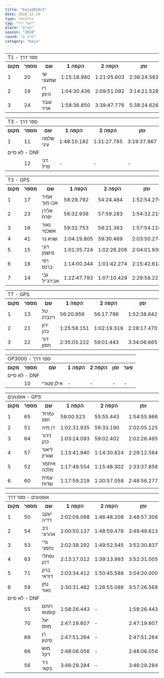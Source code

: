 ```yaml
---
title: "baja2018r2"
date: 2018-12-14
type: results
tag: "ראלי רייד"
place: "חצרים"
season: "2018"
round: "מרוץ 2"
category: "baja"
---
```

<table class="line_color">
    <tr>
        <td colspan="99" class="title_font">T1 - ספר דרך</td>
    </tr>
    <tr class="rnkh_bkcolor">
        <th class="rnkh_font">מקום</th>
        <th class="rnkh_font">מספר</th>
        <th class="rnkh_font">שם</th>
        <th class="rnkh_font">הקפה 1</th>
        <th class="rnkh_font">הקפה 2</th>
        <th class="rnkh_font">זמן</th>
        <th class="rnkh_font">פער</th>
    </tr>
    <tr class="rnk_bkcolor OddRow">
        <td class="rnk_font">1</td>
        <td class="rnk_font">20</td>
        <td class="rnk_font">שי שמעוני</td>
        <td class="rnk_font">1:15:18.980</td>
        <td class="rnk_font">1:21:05.603</td>
        <td class="rnk_font">2:36:24.583</td>
        <td class="rnk_font">-</td>
    </tr>
    <tr class="rnk_bkcolor EvenRow">
        <td class="rnk_font">2</td>
        <td class="rnk_font">19</td>
        <td class="rnk_font">רז הימן</td>
        <td class="rnk_font">1:04:30.436</td>
        <td class="rnk_font">2:09:51.092</td>
        <td class="rnk_font">3:14:21.528</td>
        <td class="rnk_font">37:56.945</td>
    </tr>
    <tr class="rnk_bkcolor OddRow">
        <td class="rnk_font">3</td>
        <td class="rnk_font">24</td>
        <td class="rnk_font">עובד ארזי</td>
        <td class="rnk_font">1:58:36.850</td>
        <td class="rnk_font">3:39:47.776</td>
        <td class="rnk_font">5:38:24.626</td>
        <td class="rnk_font">3:02:00.043</td>
    </tr>
</table>
<table class="line_color">
    <tr>
        <td colspan="99" class="title_font">T3 - ספר דרך</td>
    </tr>
    <tr class="rnkh_bkcolor">
        <th class="rnkh_font">מקום</th>
        <th class="rnkh_font">מספר</th>
        <th class="rnkh_font">שם</th>
        <th class="rnkh_font">הקפה 1</th>
        <th class="rnkh_font">הקפה 2</th>
        <th class="rnkh_font">זמן</th>
        <th class="rnkh_font">פער</th>
    </tr>
    <tr class="rnk_bkcolor EvenRow">
        <td class="rnk_font">1</td>
        <td class="rnk_font">11</td>
        <td class="rnk_font">שלמה עיני</td>
        <td class="rnk_font">1:48:10.182</td>
        <td class="rnk_font">1:31:27.785</td>
        <td class="rnk_font">3:19:37.967</td>
        <td class="rnk_font">-</td>
    </tr>
    <tr>
        <td colspan="99" class="subtitle_font">לא סיים - DNF</td>
    </tr>
    <tr class="rnk_bkcolor OddRow">
        <td class="rnk_font"></td>
        <td class="rnk_font">12</td>
        <td class="rnk_font">דני פרל</td>
        <td class="rnk_font">-</td>
        <td class="rnk_font">-</td>
        <td class="rnk_font">-</td>
        <td class="rnk_font">2 הקפות</td>
    </tr>
</table>
<table class="line_color">
    <tr>
        <td colspan="99" class="title_font">T3 - GPS</td>
    </tr>
    <tr class="rnkh_bkcolor">
        <th class="rnkh_font">מקום</th>
        <th class="rnkh_font">מספר</th>
        <th class="rnkh_font">שם</th>
        <th class="rnkh_font">הקפה 1</th>
        <th class="rnkh_font">הקפה 2</th>
        <th class="rnkh_font">זמן</th>
        <th class="rnkh_font">פער</th>
    </tr>
    <tr class="rnk_bkcolor EvenRow">
        <td class="rnk_font">1</td>
        <td class="rnk_font">17</td>
        <td class="rnk_font">אמיר אבו מוך</td>
        <td class="rnk_font">58:29.792</td>
        <td class="rnk_font">54:24.484</td>
        <td class="rnk_font">1:52:54.276</td>
        <td class="rnk_font">-</td>
    </tr>
    <tr class="rnk_bkcolor OddRow">
        <td class="rnk_font">2</td>
        <td class="rnk_font">23</td>
        <td class="rnk_font">אלירן יפרח</td>
        <td class="rnk_font">56:32.936</td>
        <td class="rnk_font">57:59.283</td>
        <td class="rnk_font">1:54:32.219</td>
        <td class="rnk_font">1:37.943</td>
    </tr>
    <tr class="rnk_bkcolor EvenRow">
        <td class="rnk_font">3</td>
        <td class="rnk_font">16</td>
        <td class="rnk_font">נאור אשכנזי</td>
        <td class="rnk_font">59:32.753</td>
        <td class="rnk_font">58:21.363</td>
        <td class="rnk_font">1:57:54.116</td>
        <td class="rnk_font">4:59.840</td>
    </tr>
    <tr class="rnk_bkcolor OddRow">
        <td class="rnk_font">4</td>
        <td class="rnk_font">41</td>
        <td class="rnk_font">שגיא נוי</td>
        <td class="rnk_font">1:04:19.805</td>
        <td class="rnk_font">59:30.469</td>
        <td class="rnk_font">2:03:50.274</td>
        <td class="rnk_font">10:55.998</td>
    </tr>
    <tr class="rnk_bkcolor EvenRow">
        <td class="rnk_font">5</td>
        <td class="rnk_font">15</td>
        <td class="rnk_font">רוני פישמן</td>
        <td class="rnk_font">1:01:35.724</td>
        <td class="rnk_font">1:02:26.206</td>
        <td class="rnk_font">2:04:01.930</td>
        <td class="rnk_font">11:07.654</td>
    </tr>
    <tr class="rnk_bkcolor OddRow">
        <td class="rnk_font">6</td>
        <td class="rnk_font">18</td>
        <td class="rnk_font">רפי ברנס</td>
        <td class="rnk_font">1:14:00.344</td>
        <td class="rnk_font">1:01:42.274</td>
        <td class="rnk_font">2:15:42.618</td>
        <td class="rnk_font">22:48.342</td>
    </tr>
    <tr class="rnk_bkcolor EvenRow">
        <td class="rnk_font">7</td>
        <td class="rnk_font">14</td>
        <td class="rnk_font">גבי אבירג'יל</td>
        <td class="rnk_font">1:22:47.793</td>
        <td class="rnk_font">1:07:10.429</td>
        <td class="rnk_font">2:29:58.222</td>
        <td class="rnk_font">37:03.946</td>
    </tr>
</table>
<table class="line_color">
    <tr>
        <td colspan="99" class="title_font">TT - GPS</td>
    </tr>
    <tr class="rnkh_bkcolor">
        <th class="rnkh_font">מקום</th>
        <th class="rnkh_font">מספר</th>
        <th class="rnkh_font">שם</th>
        <th class="rnkh_font">הקפה 1</th>
        <th class="rnkh_font">הקפה 2</th>
        <th class="rnkh_font">זמן</th>
        <th class="rnkh_font">פער</th>
    </tr>
    <tr class="rnk_bkcolor OddRow">
        <td class="rnk_font">1</td>
        <td class="rnk_font">13</td>
        <td class="rnk_font">טל ויינברג</td>
        <td class="rnk_font">56:20.856</td>
        <td class="rnk_font">56:17.786</td>
        <td class="rnk_font">1:52:38.642</td>
        <td class="rnk_font">-</td>
    </tr>
    <tr class="rnk_bkcolor EvenRow">
        <td class="rnk_font">2</td>
        <td class="rnk_font">21</td>
        <td class="rnk_font">ירון כהן</td>
        <td class="rnk_font">1:25:58.151</td>
        <td class="rnk_font">1:02:19.319</td>
        <td class="rnk_font">2:28:17.470</td>
        <td class="rnk_font">35:38.828</td>
    </tr>
    <tr class="rnk_bkcolor OddRow">
        <td class="rnk_font">3</td>
        <td class="rnk_font">22</td>
        <td class="rnk_font">דור חסון</td>
        <td class="rnk_font">2:35:05.222</td>
        <td class="rnk_font">59:01.443</td>
        <td class="rnk_font">3:34:06.665</td>
        <td class="rnk_font">1:41:28.023</td>
    </tr>
</table>
<table class="line_color">
    <tr>
        <td colspan="99" class="title_font">OP3000 - ספר דרך</td>
    </tr>
    <tr class="rnkh_bkcolor">
        <th class="rnkh_font">מקום</th>
        <th class="rnkh_font">מספר</th>
        <th class="rnkh_font">שם</th>
        <th class="rnkh_font">הקפה 1</th>
        <th class="rnkh_font">הקפה 2</th>
        <th class="rnkh_font">זמן</th>
        <th class="rnkh_font">פער</th>
    </tr>
    <tr>
        <td colspan="99" class="subtitle_font">לא סיים - DNF</td>
    </tr>
    <tr class="rnk_bkcolor EvenRow">
        <td class="rnk_font"></td>
        <td class="rnk_font">10</td>
        <td class="rnk_font">אילן פטורי</td>
        <td class="rnk_font">-</td>
        <td class="rnk_font">-</td>
        <td class="rnk_font">-</td>
        <td class="rnk_font">-</td>
    </tr>
</table>
<table class="line_color">
    <tr>
        <td colspan="99" class="title_font">אופנועים - GPS</td>
    </tr>
    <tr class="rnkh_bkcolor">
        <th class="rnkh_font">מקום</th>
        <th class="rnkh_font">מספר</th>
        <th class="rnkh_font">שם</th>
        <th class="rnkh_font">הקפה 1</th>
        <th class="rnkh_font">הקפה 2</th>
        <th class="rnkh_font">זמן</th>
        <th class="rnkh_font">פער</th>
    </tr>
    <tr class="rnk_bkcolor OddRow">
        <td class="rnk_font">1</td>
        <td class="rnk_font">65</td>
        <td class="rnk_font">נמרוד חמו</td>
        <td class="rnk_font">59:00.523</td>
        <td class="rnk_font">55:55.443</td>
        <td class="rnk_font">1:54:55.966</td>
        <td class="rnk_font">-</td>
    </tr>
    <tr class="rnk_bkcolor EvenRow">
        <td class="rnk_font">2</td>
        <td class="rnk_font">51</td>
        <td class="rnk_font">דן מיה</td>
        <td class="rnk_font">1:02:31.935</td>
        <td class="rnk_font">59:33.190</td>
        <td class="rnk_font">2:02:05.125</td>
        <td class="rnk_font">7:09.159</td>
    </tr>
    <tr class="rnk_bkcolor OddRow">
        <td class="rnk_font">3</td>
        <td class="rnk_font">64</td>
        <td class="rnk_font">דרור כהן</td>
        <td class="rnk_font">1:03:24.093</td>
        <td class="rnk_font">59:02.402</td>
        <td class="rnk_font">2:02:26.495</td>
        <td class="rnk_font">7:30.529</td>
    </tr>
    <tr class="rnk_bkcolor EvenRow">
        <td class="rnk_font">4</td>
        <td class="rnk_font">57</td>
        <td class="rnk_font">ליאור שוורץ</td>
        <td class="rnk_font">1:13:41.940</td>
        <td class="rnk_font">1:14:30.624</td>
        <td class="rnk_font">2:28:12.564</td>
        <td class="rnk_font">33:16.598</td>
    </tr>
    <tr class="rnk_bkcolor OddRow">
        <td class="rnk_font">5</td>
        <td class="rnk_font">52</td>
        <td class="rnk_font">איתמר מלכה</td>
        <td class="rnk_font">1:17:49.554</td>
        <td class="rnk_font">1:15:48.302</td>
        <td class="rnk_font">2:33:37.856</td>
        <td class="rnk_font">38:41.890</td>
    </tr>
    <tr class="rnk_bkcolor EvenRow">
        <td class="rnk_font">6</td>
        <td class="rnk_font">60</td>
        <td class="rnk_font">עמית שדות</td>
        <td class="rnk_font">1:17:59.219</td>
        <td class="rnk_font">1:30:57.058</td>
        <td class="rnk_font">2:48:56.277</td>
        <td class="rnk_font">54:00.311</td>
    </tr>
</table>
<table class="line_color">
    <tr>
        <td colspan="99" class="title_font">אופנועים - ספר דרך</td>
    </tr>
    <tr class="rnkh_bkcolor">
        <th class="rnkh_font">מקום</th>
        <th class="rnkh_font">מספר</th>
        <th class="rnkh_font">שם</th>
        <th class="rnkh_font">הקפה 1</th>
        <th class="rnkh_font">הקפה 2</th>
        <th class="rnkh_font">זמן</th>
        <th class="rnkh_font">פער</th>
    </tr>
    <tr class="rnk_bkcolor OddRow">
        <td class="rnk_font">1</td>
        <td class="rnk_font">50</td>
        <td class="rnk_font">יעקב דדיה</td>
        <td class="rnk_font">2:02:09.098</td>
        <td class="rnk_font">1:46:48.208</td>
        <td class="rnk_font">3:48:57.306</td>
        <td class="rnk_font">-</td>
    </tr>
    <tr class="rnk_bkcolor EvenRow">
        <td class="rnk_font">2</td>
        <td class="rnk_font">54</td>
        <td class="rnk_font">ניב אהרוני</td>
        <td class="rnk_font">2:00:50.137</td>
        <td class="rnk_font">1:48:59.476</td>
        <td class="rnk_font">3:49:49.613</td>
        <td class="rnk_font">52.307</td>
    </tr>
    <tr class="rnk_bkcolor OddRow">
        <td class="rnk_font">3</td>
        <td class="rnk_font">53</td>
        <td class="rnk_font">גדי נחמני</td>
        <td class="rnk_font">2:02:38.292</td>
        <td class="rnk_font">1:49:52.545</td>
        <td class="rnk_font">3:52:30.837</td>
        <td class="rnk_font">3:33.531</td>
    </tr>
    <tr class="rnk_bkcolor EvenRow">
        <td class="rnk_font">4</td>
        <td class="rnk_font">63</td>
        <td class="rnk_font">נפתלי דהן</td>
        <td class="rnk_font">2:13:17.012</td>
        <td class="rnk_font">1:39:13.993</td>
        <td class="rnk_font">3:52:31.005</td>
        <td class="rnk_font">3:33.699</td>
    </tr>
    <tr class="rnk_bkcolor OddRow">
        <td class="rnk_font">5</td>
        <td class="rnk_font">71</td>
        <td class="rnk_font">ברק דודאי</td>
        <td class="rnk_font">2:03:34.412</td>
        <td class="rnk_font">1:50:45.588</td>
        <td class="rnk_font">3:54:20.000</td>
        <td class="rnk_font">5:22.694</td>
    </tr>
    <tr class="rnk_bkcolor EvenRow">
        <td class="rnk_font">6</td>
        <td class="rnk_font">59</td>
        <td class="rnk_font">נתן נאור</td>
        <td class="rnk_font">2:30:31.482</td>
        <td class="rnk_font">1:26:55.086</td>
        <td class="rnk_font">3:57:26.568</td>
        <td class="rnk_font">8:29.262</td>
    </tr>
    <tr>
        <td colspan="99" class="subtitle_font">לא סיים - DNF</td>
    </tr>
    <tr class="rnk_bkcolor OddRow">
        <td class="rnk_font"></td>
        <td class="rnk_font">55</td>
        <td class="rnk_font">רותם קוסטא</td>
        <td class="rnk_font">1:58:26.443</td>
        <td class="rnk_font">-</td>
        <td class="rnk_font">1:58:26.443</td>
        <td class="rnk_font">1 הקפה</td>
    </tr>
    <tr class="rnk_bkcolor EvenRow">
        <td class="rnk_font"></td>
        <td class="rnk_font">70</td>
        <td class="rnk_font">יעל מוזס</td>
        <td class="rnk_font">2:47:19.607</td>
        <td class="rnk_font">-</td>
        <td class="rnk_font">2:47:19.607</td>
        <td class="rnk_font">1 הקפה</td>
    </tr>
    <tr class="rnk_bkcolor OddRow">
        <td class="rnk_font"></td>
        <td class="rnk_font">69</td>
        <td class="rnk_font">רן סיטון</td>
        <td class="rnk_font">2:47:51.264</td>
        <td class="rnk_font">-</td>
        <td class="rnk_font">2:47:51.264</td>
        <td class="rnk_font">1 הקפה</td>
    </tr>
    <tr class="rnk_bkcolor EvenRow">
        <td class="rnk_font"></td>
        <td class="rnk_font">66</td>
        <td class="rnk_font">מוש דקל</td>
        <td class="rnk_font">2:48:06.056</td>
        <td class="rnk_font">-</td>
        <td class="rnk_font">2:48:06.056</td>
        <td class="rnk_font">1 הקפה</td>
    </tr>
    <tr class="rnk_bkcolor OddRow">
        <td class="rnk_font"></td>
        <td class="rnk_font">56</td>
        <td class="rnk_font">ניר בקאי</td>
        <td class="rnk_font">3:46:29.284</td>
        <td class="rnk_font">-</td>
        <td class="rnk_font">3:46:29.284</td>
        <td class="rnk_font">1 הקפה</td>
    </tr>
</table>
